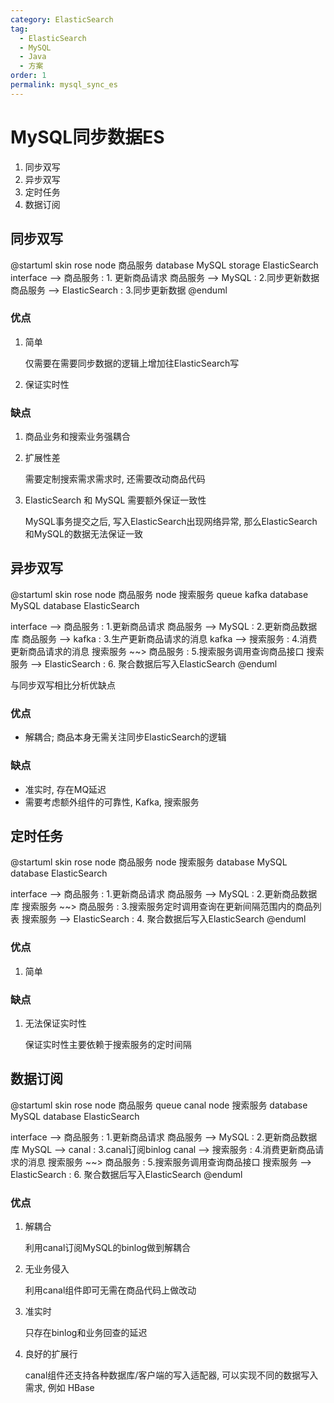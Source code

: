 ```yaml
---
category: ElasticSearch
tag:
  - ElasticSearch
  - MySQL
  - Java
  - 方案
order: 1
permalink: mysql_sync_es
---
```


# MySQL同步数据ES

1. 同步双写
2. 异步双写
3. 定时任务
4. 数据订阅

## 同步双写

@startuml
skin rose
node 商品服务
database MySQL
storage ElasticSearch
interface --> 商品服务 : 1. 更新商品请求
商品服务 --> MySQL : 2.同步更新数据
商品服务 --> ElasticSearch : 3.同步更新数据
@enduml

### 优点

1. 简单 
    
    仅需要在需要同步数据的逻辑上增加往ElasticSearch写

2. 保证实时性

### 缺点

1. 商品业务和搜索业务强耦合

2. 扩展性差

    需要定制搜索需求需求时, 还需要改动商品代码

3. ElasticSearch 和 MySQL 需要额外保证一致性

    MySQL事务提交之后, 写入ElasticSearch出现网络异常, 那么ElasticSearch和MySQL的数据无法保证一致

## 异步双写

@startuml
skin rose
node 商品服务
node 搜索服务
queue kafka
database MySQL
database ElasticSearch

interface --> 商品服务 : 1.更新商品请求
商品服务 --> MySQL : 2.更新商品数据库
商品服务 --> kafka : 3.生产更新商品请求的消息
kafka --> 搜索服务 : 4.消费更新商品请求的消息
搜索服务 ~~> 商品服务 : 5.搜索服务调用查询商品接口
搜索服务 --> ElasticSearch : 6. 聚合数据后写入ElasticSearch
@enduml

与同步双写相比分析优缺点

### 优点
- 解耦合; 商品本身无需关注同步ElasticSearch的逻辑
### 缺点
- 准实时, 存在MQ延迟
- 需要考虑额外组件的可靠性, Kafka, 搜索服务

## 定时任务

@startuml
skin rose
node 商品服务
node 搜索服务
database MySQL
database ElasticSearch

interface --> 商品服务 : 1.更新商品请求
商品服务 --> MySQL : 2.更新商品数据库
搜索服务 ~~> 商品服务 : 3.搜索服务定时调用查询在更新间隔范围内的商品列表
搜索服务 --> ElasticSearch : 4. 聚合数据后写入ElasticSearch
@enduml

### 优点

1. 简单

### 缺点

1. 无法保证实时性

    保证实时性主要依赖于搜索服务的定时间隔
    

## 数据订阅

@startuml
skin rose
node 商品服务
queue canal
node 搜索服务
database MySQL
database ElasticSearch

interface --> 商品服务 : 1.更新商品请求
商品服务 --> MySQL : 2.更新商品数据库
MySQL --> canal : 3.canal订阅binlog
canal --> 搜索服务 : 4.消费更新商品请求的消息
搜索服务 ~~> 商品服务 : 5.搜索服务调用查询商品接口
搜索服务 --> ElasticSearch : 6. 聚合数据后写入ElasticSearch
@enduml


### 优点

1. 解耦合

   利用canal订阅MySQL的binlog做到解耦合
2. 无业务侵入
   
   利用canal组件即可无需在商品代码上做改动
3. 准实时

   只存在binlog和业务回查的延迟
4. 良好的扩展行

   canal组件还支持各种数据库/客户端的写入适配器, 可以实现不同的数据写入需求, 例如 HBase
